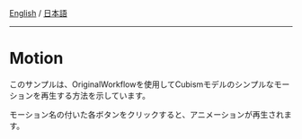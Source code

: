 [English](Description.md) / [日本語](Description.ja.md)

---

# Motion

このサンプルは、OriginalWorkflowを使用してCubismモデルのシンプルなモーションを再生する方法を示しています。

モーション名の付いた各ボタンをクリックすると、アニメーションが再生されます。
